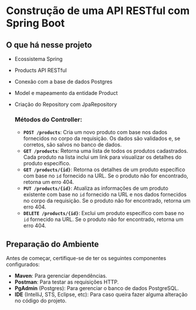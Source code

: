 # Construção de uma API RESTful com Spring Boot

## O que há nesse projeto

- Ecossistema Spring
- Products API RESTful
- Conexão com a base de dados Postgres
- Model e mapeamento da entidade Product
- Criação do Repository com JpaRepository

  ### Métodos do Controller:

  - **`POST /products`**: Cria um novo produto com base nos dados fornecidos no corpo da requisição. Os dados são validados e, se corretos, são salvos no banco de dados.
  - **`GET /products`**: Retorna uma lista de todos os produtos cadastrados. Cada produto na lista inclui um link para visualizar os detalhes do produto específico.
  - **`GET /products/{id}`**: Retorna os detalhes de um produto específico com base no `id` fornecido na URL. Se o produto não for encontrado, retorna um erro 404.
  - **`PUT /products/{id}`**: Atualiza as informações de um produto existente com base no `id` fornecido na URL e nos dados fornecidos no corpo da requisição. Se o produto não for encontrado, retorna um erro 404.
  - **`DELETE /products/{id}`**: Exclui um produto específico com base no `id` fornecido na URL. Se o produto não for encontrado, retorna um erro 404.

## Preparação do Ambiente

Antes de começar, certifique-se de ter os seguintes componentes configurados:

- **Maven**: Para gerenciar dependências.
- **Postman**: Para testar as requisições HTTP.
- **PgAdmin** (Postgres): Para gerenciar o banco de dados PostgreSQL.
- **IDE** (IntelliJ, STS, Eclipse, etc): Para caso queira fazer alguma alteração no código do projeto.
